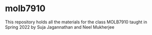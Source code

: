 # molb7910

This repository holds all the materials for the class MOLB7910 taught in Spring 2022 by Suja Jagannathan and Neel Mukherjee
